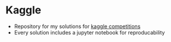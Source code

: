 # Kaggle
* Repository for my solutions for [kaggle competitions](https://www.kaggle.com/competitions)
* Every solution includes a jupyter notebook for reproducability
